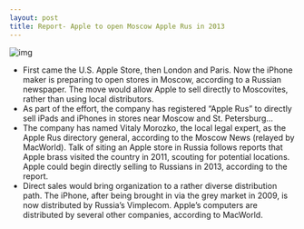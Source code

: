 ```yaml
---
layout: post
title: Report- Apple to open Moscow Apple Rus in 2013
---
```

![img](http://media.idownloadblog.com/wp-content/uploads/2012/08/crowded-apple-store.jpg)
* First came the U.S. Apple Store, then London and Paris. Now the iPhone maker is preparing to open stores in Moscow, according to a Russian newspaper. The move would allow Apple to sell directly to Moscovites, rather than using local distributors.
* As part of the effort, the company has registered “Apple Rus” to directly sell iPads and iPhones in stores near Moscow and St. Petersburg…
* The company has named Vitaly Morozko, the local legal expert, as the Apple Rus directory general, according to the Moscow News (relayed by MacWorld). Talk of siting an Apple store in Russia follows reports that Apple brass visited the country in 2011, scouting for potential locations. Apple could begin directly selling to Russians in 2013, according to the report.
* Direct sales would bring organization to a rather diverse distribution path. The iPhone, after being brought in via the grey market in 2009, is now distributed by Russia’s Vimplecom. Apple’s computers are distributed by several other companies, according to MacWorld.

